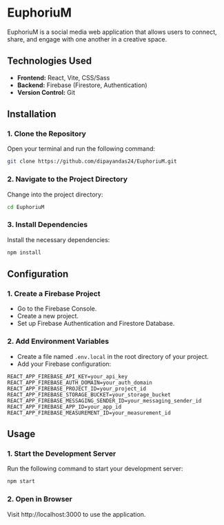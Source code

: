 # EuphoriuM

EuphoriuM is a social media web application that allows users to connect, share, and engage with one another in a creative space. 

## Technologies Used

- **Frontend:** React, Vite, CSS/Sass
- **Backend:** Firebase (Firestore, Authentication)
- **Version Control:** Git

## Installation

### 1. Clone the Repository

Open your terminal and run the following command:

```bash
git clone https://github.com/dipayandas24/EuphoriuM.git
```

### 2. Navigate to the Project Directory

Change into the project directory:

```bash
cd EuphoriuM
```

### 3. Install Dependencies

Install the necessary dependencies:

```bash
npm install
```

## Configuration

### 1. Create a Firebase Project

- Go to the Firebase Console.
- Create a new project.
- Set up Firebase Authentication and Firestore Database.

### 2. Add Environment Variables

- Create a file named `.env.local` in the root directory of your project.
- Add your Firebase configuration:

```plaintext
REACT_APP_FIREBASE_API_KEY=your_api_key
REACT_APP_FIREBASE_AUTH_DOMAIN=your_auth_domain
REACT_APP_FIREBASE_PROJECT_ID=your_project_id
REACT_APP_FIREBASE_STORAGE_BUCKET=your_storage_bucket
REACT_APP_FIREBASE_MESSAGING_SENDER_ID=your_messaging_sender_id
REACT_APP_FIREBASE_APP_ID=your_app_id
REACT_APP_FIREBASE_MEASUREMENT_ID=your_measurement_id
```

## Usage

### 1. Start the Development Server

Run the following command to start your development server:

```bash
npm start
```

### 2. Open in Browser

Visit http://localhost:3000 to use the application.
